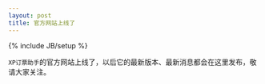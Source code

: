 ```yaml
---
layout: post
title: 官方网站上线了
---
```


{% include JB/setup %}

`XP订票助手`的官方网站上线了，以后它的最新版本、最新消息都会在这里发布，敬请大家关注。
